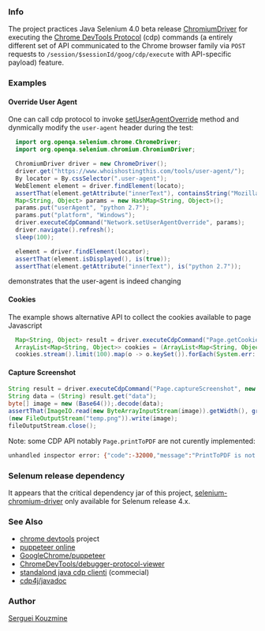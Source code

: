 ### Info

The project practices Java Selenium 4.0 beta release [ChromiumDriver](https://github.com/SeleniumHQ/selenium/blob/master/java/client/src/org/openqa/selenium/chromium/ChromiumDriver.java) for executing the [Chrome DevTools Protocol](https://chromedevtools.github.io/devtools-protocol/) (cdp) commands (a entirely different set of API communicated to the Chrome browser family via `POST` requests to `/session/$sessionId/goog/cdp/execute` with API-specific payload) feature.

### Examples

#### Override User Agent

One can call cdp protocol to invoke [setUserAgentOverride](https://chromedevtools.github.io/devtools-protocol/tot/Network#method-setUserAgentOverride) method and dynmically modify the `user-agent` header during the test:

```java
  import org.openqa.selenium.chrome.ChromeDriver;
  import org.openqa.selenium.chromium.ChromiumDriver;

  ChromiumDriver driver = new ChromeDriver();
  driver.get("https://www.whoishostingthis.com/tools/user-agent/");
  By locator = By.cssSelector(".user-agent");
  WebElement element = driver.findElement(locato);
  assertThat(element.getAttribute("innerText"), containsString("Mozilla"));
  Map<String, Object> params = new HashMap<String, Object>();
  params.put("userAgent", "python 2.7");
  params.put("platform", "Windows");
  driver.executeCdpCommand("Network.setUserAgentOverride", params);
  driver.navigate().refresh();
  sleep(100);

  element = driver.findElement(locator);
  assertThat(element.isDisplayed(), is(true));
  assertThat(element.getAttribute("innerText"), is("python 2.7"));

```
demonstrates that the user-agent is indeed changing
#### Cookies
The example shows alternative API to collect the cookies available to page Javascript
```java
  Map<String, Object> result = driver.executeCdpCommand("Page.getCookies", new HashMap<String, Object>());
  ArrayList<Map<String, Object>> cookies = (ArrayList<Map<String, Object>>) result.get("cookies");
  cookies.stream().limit(100).map(o -> o.keySet()).forEach(System.err::println);
```
#### Capture Screenshot
```java
String result = driver.executeCdpCommand("Page.captureScreenshot", new HashMap<>());
String data = (String) result.get("data");
byte[] image = new (Base64());.decode(data);
assertThat(ImageIO.read(new ByteArrayInputStream(image)).getWidth(), greaterThan(0));
(new FileOutputStream("temp.png")).write(image);
fileOutputStream.close();
```


Note: some CDP API notably `Page.printToPDF` are not curently implemented:
```sh
unhandled inspector error: {"code":-32000,"message":"PrintToPDF is not implemented"}(..)
```

### Selenum release dependency

It appears that the critical dependency jar of this project, [selenium-chromium-driver](https://jcenter.bintray.com/org/seleniumhq/selenium/selenium-chromium-driver/) only available for Selenum release 4.x.

### See Also

  * [chrome devtools](https://github.com/ChromeDevTools/awesome-chrome-devtools)
 project
  * [puppeteer online](https://try-puppeteer.appspot.com/)
  * [GoogleChrome/puppeteer](https://github.com/GoogleChrome/puppeteer)
  * [ChromeDevTools/debugger-protocol-viewer](https://github.com/ChromeDevTools/debugger-protocol-viewer)
  * [standalond java cdp clienti](https://github.com/webfolderio/cdp4j) (commecial)
  * [cdp4j/javadoc](https://webfolder.io/cdp4j/javadoc/index.html)

### Author
[Serguei Kouzmine](kouzmine_serguei@yahoo.com)
